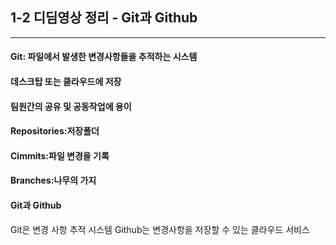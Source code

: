 ## 1-2 디딤영상 정리 - Git과 Github
---
#### Git: 파일에서 발생한 변경사항들을 추적하는 시스템 
#### 데스크탑 또는 클라우드에 저장
#### 팀원간의 공유 및 공동작업에 용이
#### Repositories:저장폴더
#### Cimmits:파일 변경을 기록
#### Branches:나무의 가지
#### Git과 Github
Git은 변경 사항 추적 시스템
Github는 변경사항을 저장할 수 있는 클라우드 서비스
